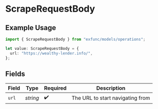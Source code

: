 # ScrapeRequestBody

## Example Usage

```typescript
import { ScrapeRequestBody } from "exfunc/models/operations";

let value: ScrapeRequestBody = {
  url: "https://wealthy-lender.info/",
};
```

## Fields

| Field                            | Type                             | Required                         | Description                      |
| -------------------------------- | -------------------------------- | -------------------------------- | -------------------------------- |
| `url`                            | *string*                         | :heavy_check_mark:               | The URL to start navigating from |